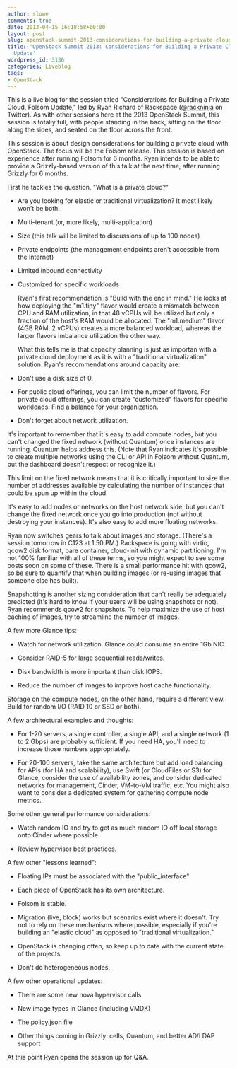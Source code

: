 ```yaml
---
author: slowe
comments: true
date: 2013-04-15 16:18:58+00:00
layout: post
slug: openstack-summit-2013-considerations-for-building-a-private-cloud-folsom-update
title: 'OpenStack Summit 2013: Considerations for Building a Private Cloud, Folsom
  Update'
wordpress_id: 3136
categories: Liveblog
tags:
- OpenStack
---
```


This is a live blog for the session titled "Considerations for Building a Private Cloud, Folsom Update," led by Ryan Richard of Rackspace ([@rackninja](https://twitter.com/rackninja) on Twitter). As with other sessions here at the 2013 OpenStack Summit, this session is totally full, with people standing in the back, sitting on the floor along the sides, and seated on the floor across the front.

This session is about design considerations for building a private cloud with OpenStack. The focus will be the Folsom release. This session is based on experience after running Folsom for 6 months. Ryan intends to be able to provide a Grizzly-based version of this talk at the next time, after running Grizzly for 6 months.

First he tackles the question, "What is a private cloud?"

* Are you looking for elastic or traditional virtualization? It most likely won't be both.

* Multi-tenant (or, more likely, multi-application)

* Size (this talk will be limited to discussions of up to 100 nodes)

* Private endpoints (the management endpoints aren't accessible from the Internet)

* Limited inbound connectivity

* Customized for specific workloads

	Ryan's first recommendation is "Build with the end in mind." He looks at how deploying the "m1.tiny" flavor would create a mismatch between CPU and RAM utilization, in that 48 vCPUs will be utilized but only a fraction of the host's RAM would be allocated. The "m1.medium" flavor (4GB RAM, 2 vCPUs) creates a more balanced workload, whereas the larger flavors imbalance utilization the other way.

	What this tells me is that capacity planning is just as importan with a private cloud deployment as it is with a "traditional virtualization" solution. Ryan's recommendations around capacity are:

* Don't use a disk size of 0.

* For public cloud offerings, you can limit the number of flavors. For private cloud offerings, you can create "customized" flavors for specific workloads. Find a balance for your organization.

* Don't forget about network utilization.

It's important to remember that it's easy to add compute nodes, but you can't changed the fixed network (without Quantum) once instances are running. Quantum helps address this. (Note that Ryan indicates it's possible to create multiple networks using the CLI or API in Folsom without Quantum, but the dashboard doesn't respect or recognize it.)

This limit on the fixed network means that it is critically important to size the number of addresses available by calculating the number of instances that could be spun up within the cloud.

It's easy to add nodes or networks on the host network side, but you can't change the fixed network once you go into production (not without destroying your instances). It's also easy to add more floating networks.

Ryan now switches gears to talk about images and storage. (There's a session tomorrow in C123 at 1:50 PM.) Rackspace is going with virtio, qcow2 disk format, bare container, cloud-init with dynamic partitioning. I'm not 100% familiar with all of these terms, so you might expect to see some posts soon on some of these. There is a small performance hit with qcow2, so be sure to quantify that when building images (or re-using images that someone else has built).

Snapshotting is another sizing consideration that can't really be adequately predicted (it's hard to know if your users will be using snapshots or not). Ryan recommends qcow2 for snapshots. To help maximize the use of host caching of images, try to streamline the number of images.

A few more Glance tips:

* Watch for network utilization. Glance could consume an entire 1Gb NIC.

* Consider RAID-5 for large sequential reads/writes.

* Disk bandwidth is more important than disk IOPS.

* Reduce the number of images to improve host cache functionality.

Storage on the compute nodes, on the other hand, require a different view. Build for random I/O (RAID 10 or SSD or both).

A few architectural examples and thoughts:

* For 1-20 servers, a single controller, a single API, and a single network (1 to 2 Gbps) are probably sufficient. If you need HA, you'll need to increase those numbers appropriately.

* For 20-100 servers, take the same architecture but add load balancing for APIs (for HA and scalability), use Swift (or CloudFiles or S3) for Glance, consider the use of availability zones, and consider dedicated networks for management, Cinder, VM-to-VM traffic, etc. You might also want to consider a dedicated system for gathering compute node metrics.

Some other general performance considerations:

* Watch random IO and try to get as much random IO off local storage onto Cinder where possible.

* Review hypervisor best practices.

A few other "lessons learned":

* Floating IPs must be associated with the "public_interface"

* Each piece of OpenStack has its own architecture.

* Folsom is stable.

* Migration (live, block) works but scenarios exist where it doesn't. Try not to rely on these mechanisms where possible, especially if you're building an "elastic cloud" as opposed to "traditional virtualization."

* OpenStack is changing often, so keep up to date with the current state of the projects.

* Don't do heterogeneous nodes.

A few other operational updates:

* There are some new nova hypervisor calls

* New image types in Glance (including VMDK)

* The policy.json file

* Other things coming in Grizzly: cells, Quantum, and better AD/LDAP support

At this point Ryan opens the session up for Q&A.
